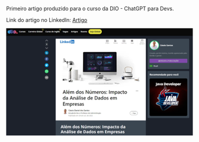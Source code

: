 Primeiro artigo produzido para o curso da DIO - ChatGPT para Devs.

Link do artigo no LinkedIn: [Artigo](https://www.linkedin.com/pulse/al%25C3%25A9m-dos-n%25C3%25BAmeros-impacto-da-an%25C3%25A1lise-de-dados-em-daniel-dos-santos-715hf/?trackingId=X58%2Fx6lDSrSkbnahL7zu4g%3D%3D)

![Alt text](image-1.png)